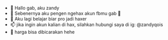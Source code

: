 - 🤙 Hallo gab, aku zandy
- 👀 Sebenernya aku pengen ngehax akun fbmu gab 🤙
- 🌱 Aku lagi belajar biar pro jadi haxer
- 📫 jika ingin akun kalian di hax, silahkan hubungi saya di ig: @zandyqois
- 🤔 harga bisa dibicarakan hehe

<!---
zandyqois/zandyqois is a ✨ special ✨ repository because its `README.md` (this file) appears on your GitHub profile.
You can click the Preview link to take a look at your changes.
--->
